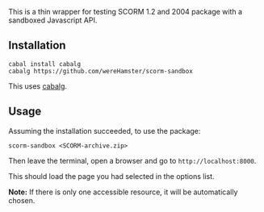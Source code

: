 This is a thin wrapper for testing SCORM 1.2 and 2004 package with a sandboxed Javascript API.

## Installation

```
cabal install cabalg
cabalg https://github.com/wereHamster/scorm-sandbox
```

This uses [cabalg](https://hackage.haskell.org/package/cabalg).

## Usage

Assuming the installation succeeded, to use the package:

```
scorm-sandbox <SCORM-archive.zip>
```

Then leave the terminal, open a browser and go to `http://localhost:8000`.

This should load the page you had selected in the options list.

**Note:** If there is only one accessible resource, it will be automatically chosen.
